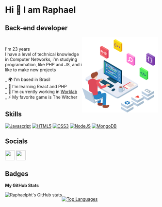

Hi 👋 I am Raphael
======================= 
Back-end developer
---------------------- 
<img align="right"  width="250px" src="assets/dev-image.png" /> <br>

I'm 23 years<br>
I have a level of technical knowledge in Computer Networks, i'm studying programmation, like PHP and JS, and i like to make new projects
<br>

_ 🌍 I'm based in Brasil <br>
_ 🧠 I'm learning React and PHP<br>
_ 🚀 I'm currently working in [Worklab](https://criasoft.com.br)<br>
_ ⚡ My favorite game is The Witcher<br>

## Skills  

<p align="left"> <a href="https://developer.mozilla.org/en-US/docs/Web/JavaScript" target="_blank" rel="noreferrer"><img
            src="https://raw.githubusercontent.com/danielcranney/readme-generator/main/public/icons/skills/javascript-colored.svg"
            width="36" height="36" alt="Javascript" /></a> <a
        href="https://developer.mozilla.org/en-US/docs/Glossary/HTML5" target="_blank" rel="noreferrer"><img
            src="https://raw.githubusercontent.com/danielcranney/readme-generator/main/public/icons/skills/html5-colored.svg"
            width="36" height="36" alt="HTML5" /></a> <a href="https://www.w3.org/TR/CSS/#css" target="_blank"
        rel="noreferrer"><img
            src="https://raw.githubusercontent.com/danielcranney/readme-generator/main/public/icons/skills/css3-colored.svg"
            width="36" height="36" alt="CSS3" /></a> <a href="https://nodejs.org/en/" target="_blank"
        rel="noreferrer"><img
            src="https://raw.githubusercontent.com/danielcranney/readme-generator/main/public/icons/skills/nodejs-colored.svg"
            width="36" height="36" alt="NodeJS" /></a> <a href="https://www.mongodb.com/" target="_blank"
        rel="noreferrer"><img
            src="https://raw.githubusercontent.com/danielcranney/readme-generator/main/public/icons/skills/mongodb-colored.svg"
            width="36" height="36" alt="MongoDB" /></a> </p>

 ## Socials

 <p align="left"> <a href="https://www.github.com/Raphaelpht" target="_blank" rel="noreferrer"><img src="https://raw.githubusercontent.com/danielcranney/readme-generator/main/public/icons/socials/github-dark.svg" width="32" height="32" /></a> <a href="https://www.linkedin.com/in/raphael-mariano-" target="_blank" rel="noreferrer"><img src="https://raw.githubusercontent.com/danielcranney/readme-generator/main/public/icons/socials/linkedin.svg" width="32" height="32" /></a>
 </p>

## Badges

<b>My GitHub Stats</b>

<div style="display: flex;>

<a href="http://www.github.com/Raphaelpht"><img src="https://github-readme-stats.vercel.app/api?username=Raphaelpht&show_icons=true&hide=&count_private=true&title_color=0891b2&text_color=ffffff&icon_color=0891b2&bg_color=1c1917&hide_border=true&show_icons=true" alt="Raphaelpht's GitHub stats" /></a> 

<a href="https://github.com/Raphaelpht" align="left"><img src="https://github-readme-stats.vercel.app/api/top-langs/?username=Raphaelpht&langs_count=10&title_color=0891b2&text_color=ffffff&icon_color=0891b2&bg_color=1c1917&hide_border=true&locale=en&custom_title=Top%20%Languages" alt="Top Languages" /></a>

</div>
